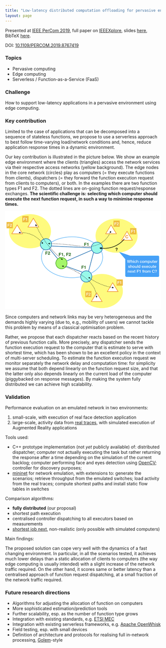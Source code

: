 ```yaml
---
title: "Low-latency distributed computation offloading for pervasive environments"
layout: page
---
```


Presented at [IEEE PerCom 2019](http://www.percom.org/), full paper on [IEEEXplore](https://ieeexplore.ieee.org/document/8767419), slides [here](https://www.slideshare.net/cicconetti/lowlatency-distributed-computation-offloading-for-pervasive-environments), BibTeX [here](bib/percom2019.bib).

DOI: [10.1109/PERCOM.2019.8767419](https://doi.org/10.1109/PERCOM.2019.8767419)

### Topics

- Pervasive computing
- Edge computing
- Serverless / Function-as-a-Service (FaaS)

### Challenge

How to support low-latency applications in a pervasive environment using edge computing.

### Key contribution

Limited to the case of applications that can be decomposed into a sequence of stateless functions, we propose to use a serverless approach to best follow time-varying load/network conditions and, hence, reduce application response times in a dynamic environment.

Our key contribution is illustrated in the picture below.
We show an example edge environment where the clients (triangles) access the network services via their respective access networks (yellow background).
The edge nodes in the core network (circles) play as computers (= they execute functions from clients), dispatchers (= they forward the function execution request from clients to computers), or both.
In the examples there are two function types F1 and F2.
The dotted lines are on-going function request/response exchanges.
**The scientific challenge is: selecting which computer should execute the next function request, in such a way to minimise response times.**

![Problem](pictures/percom2019.png)

Since computers and network links may be very heterogeneous and the demands highly varying (due to, e.g., mobility of users) we cannot tackle this problem by means of a classical optimisation problem.

Rather, we propose that each dispatcher reacts based on the recent history of previous function calls.
More precisely, any dispatcher sends the function execution request to the computer that is estimate to serve with shortest time, which has been shown to be an excellent policy in the context of multi-server scheduling.
To estimate the function execution request we monitor separately the network delay and computation time: for simplicity we assume that both depend linearly on the function request size, and that the latter only also depends linearly on the current load of the computer (piggybacked on response messages).
By making the system fully distributed we can achieve high scalability.

### Validation

Performance evaluation on an emulated network in two environments:

1. small-scale, with execution of real face detection application
2. large-scale, activity data from [real traces](https://www.nature.com/articles/sdata201555), with simulated execution of Augmented Reality applications

Tools used:

- C++ prototype implementation (not _yet_ publicly available) of: distributed dispatcher; computer not actually executing the task but rather returning the response after a time depending on the simulation of the current backlog; computer performing face and eyes detection using [OpenCV](https://opencv.org/); controller for discovery purposes; 
- [mininet](http://mininet.org/) for network emulation, with extensions to: generate the scenarios; retrieve throughput from the emulated switches; load activity from the real traces; compute shortest paths and install static flow tables in switches

Comparison algorithms:

- **fully distributed** (our proposal)
- shortest path execution
- centralised controller dispatching to all executors based on measurements
- [shortest job next](https://en.wikipedia.org/wiki/Shortest_job_next), non-realistic (only possible with simulated computers)

Main findings:

The proposed solution can cope very well with the dynamics of a fast changing environment.
In particular, in all the scenarios tested, it achieves much lower delays than a static allocation of clients to computers (the way edge computing is usually intended) with a slight increase of the network traffic required.
On the other hand, it scores same or better latency than a centralised approach of function request dispatching, at a small fraction of the network traffic required.

### Future research directions

- Algorithms for adjusting the allocation of function on computers
- More sophisticated estimation/prediction tools
- Further scalability, esp. as the number of function type grows
- Integration with existing standards, e.g. [ETSI MEC](https://www.etsi.org/technologies/multi-access-edge-computing)
- Integration with existing serverless frameworks, e.g. [Apache OpenWhisk](https://openwhisk.apache.org/)
- Field testing, esp. with small devices
- Definition of architecture and protocols for realising full in-network processing, [Golem](https://golem.network/)-style
